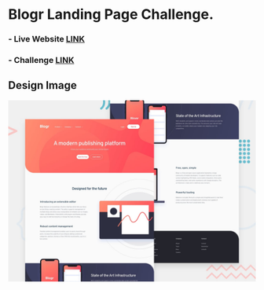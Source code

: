 # Blogr Landing Page Challenge.

### - Live Website [LINK](https://abdraoufx.github.io/frontEndMentor_Challenges/junior/blogr_landing_page)

### - Challenge [LINK](https://www.frontendmentor.io/solutions/full-responsive-blogr-landing-page-using-sass-and-vanilla-js-rkxF2NeB9)

## Design Image

![Preview_Design_Image](images/desktop-preview.jpg "Design Image")
